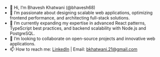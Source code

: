 - 👋 Hi, I’m Bhavesh Khatwani (@bhavesh68)  
- 👀 I’m passionate about designing scalable web applications, optimizing frontend performance, and architecting full-stack solutions.  
- 🌱 I’m currently expanding my expertise in advanced React patterns, TypeScript best practices, and backend scalability with Node.js and PostgreSQL.  
- 💞️ I’m looking to collaborate on open-source projects and innovative web applications.  
- 📫 How to reach me: [LinkedIn](https://www.linkedin.com/in/bhavesh68/) | Email: bkhatwani.21@gmail.com  
  

<!---
bhavesh68/bhavesh68 is a ✨ special ✨ repository because its `README.md` (this file) appears on your GitHub profile.
You can click the Preview link to take a look at your changes.
--->
